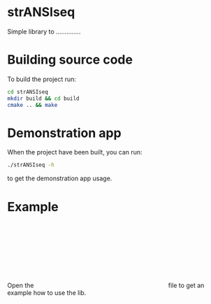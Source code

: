 # strANSIseq

Simple library to ..............

# Building source code

To build the project run:
```bash
cd strANSIseq
mkdir build && cd build
cmake .. && make
```

# Demonstration app

When the project have been built, you can run:
```bash
./strANSIseq -h
```
to get the demonstration app usage.

# Example
Open the ![main.cpp](cpp:src/main.cpp) file to get an example how to use the lib.

